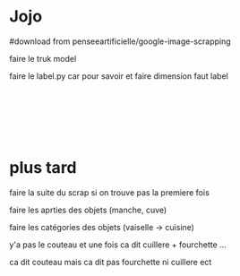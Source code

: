 # Jojo

#download from penseeartificielle/google-image-scrapping

faire le truk model

faire le label.py car pour savoir et faire dimension faut label


<br><br><br><br><br>

# plus tard

faire la suite du scrap si on trouve pas la premiere fois

faire les aprties des objets (manche, cuve)

faire les catégories des objets (vaiselle -> cuisine)

y'a pas le couteau et une fois ca dit cuillere + fourchette ...

ca dit couteau mais ca dit pas fourchette ni cuillere ect
















